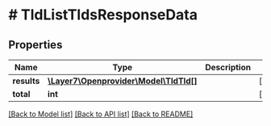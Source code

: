 # # TldListTldsResponseData

## Properties

Name | Type | Description | Notes
------------ | ------------- | ------------- | -------------
**results** | [**\Layer7\Openprovider\Model\TldTld[]**](TldTld.md) |  | [optional]
**total** | **int** |  | [optional]

[[Back to Model list]](../../README.md#models) [[Back to API list]](../../README.md#endpoints) [[Back to README]](../../README.md)
